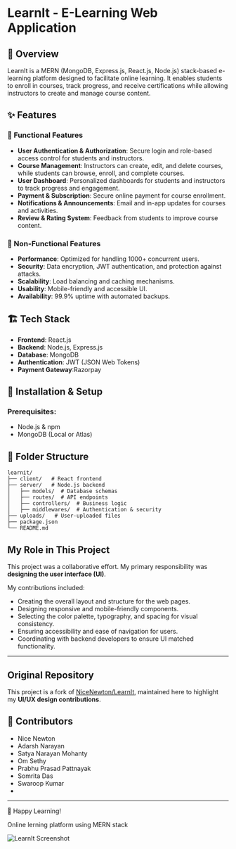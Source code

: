 # LearnIt - E-Learning Web Application

## 📌 Overview
LearnIt is a MERN (MongoDB, Express.js, React.js, Node.js) stack-based e-learning platform designed to facilitate online learning. It enables students to enroll in courses, track progress, and receive certifications while allowing instructors to create and manage course content.

## ✨ Features
### 🔹 Functional Features
- **User Authentication & Authorization**: Secure login and role-based access control for students and instructors.
- **Course Management**: Instructors can create, edit, and delete courses, while students can browse, enroll, and complete courses.
- **User Dashboard**: Personalized dashboards for students and instructors to track progress and engagement.
- **Payment & Subscription**: Secure online payment for course enrollment.
- **Notifications & Announcements**: Email and in-app updates for courses and activities.
- **Review & Rating System**: Feedback from students to improve course content.

### 🔹 Non-Functional Features
- **Performance**: Optimized for handling 1000+ concurrent users.
- **Security**: Data encryption, JWT authentication, and protection against attacks.
- **Scalability**: Load balancing and caching mechanisms.
- **Usability**: Mobile-friendly and accessible UI.
- **Availability**: 99.9% uptime with automated backups.

## 🏗️ Tech Stack
- **Frontend**: React.js
- **Backend**: Node.js, Express.js
- **Database**: MongoDB
- **Authentication**: JWT (JSON Web Tokens)
- **Payment Gateway**:Razorpay

## 🚀 Installation & Setup
### Prerequisites:
- Node.js & npm
- MongoDB (Local or Atlas)

## 📌 Folder Structure
```
learnit/
├── client/   # React frontend
├── server/   # Node.js backend
│   ├── models/  # Database schemas
│   ├── routes/  # API endpoints
│   ├── controllers/  # Business logic
│   ├── middlewares/  # Authentication & security
├── uploads/   # User-uploaded files
├── package.json
└── README.md
```

## My Role in This Project
This project was a collaborative effort. My primary responsibility was **designing the user interface (UI)**.

My contributions included:
- Creating the overall layout and structure for the web pages.
- Designing responsive and mobile-friendly components.
- Selecting the color palette, typography, and spacing for visual consistency.
- Ensuring accessibility and ease of navigation for users.
- Coordinating with backend developers to ensure UI matched functionality.

---

## Original Repository
This project is a fork of [NiceNewton/LearnIt](https://github.com/NiceNewton/LearnIt), maintained here to highlight my **UI/UX design contributions**.

## 🤝 Contributors
- Nice Newton
- Adarsh Narayan
- Satya Narayan Mohanty
- Om Sethy
- Prabhu Prasad Pattnayak
- Somrita Das
- Swaroop Kumar
- 

---
🚀 Happy Learning!



Online lerning platform using MERN stack

![LearnIt Screenshot](./image.jpg)
